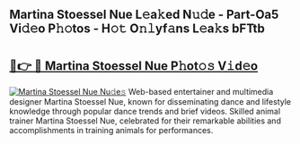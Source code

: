 ## Martina Stoessel Nue L𝚎a𝚔ed N𝚞𝚍e - Part-Oa5 Vi𝚍𝚎o P𝚑𝚘tos - H𝚘𝚝 O𝚗𝚕yf𝚊ns L𝚎a𝚔s bFTtb

# <h2><a href="http://kf8g07.oniu.top/?m=Martina+Stoessel+Nue">🔗👉 🔴 Martina Stoessel Nue P𝚑ot𝚘𝚜 V𝚒d𝚎o</a></h2>

[![Martina Stoessel Nue Nu𝚍e𝚜](https://i.imgur.com/0qMVB7G.gif)](http://kf8g07.oniu.top/?m=Martina+Stoessel+Nue)
Web-based entertainer and multimedia designer Martina Stoessel Nue, known for disseminating dance and lifestyle knowledge through popular dance trends and brief videos. Skilled animal trainer Martina Stoessel Nue, celebrated for their remarkable abilities and accomplishments in training animals for performances.  
